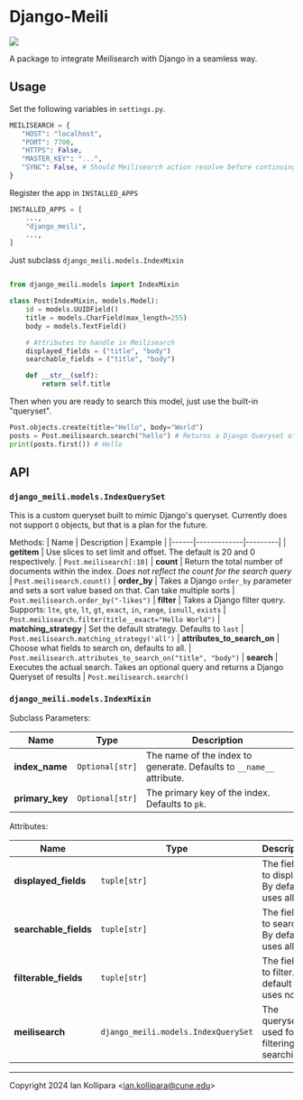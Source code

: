 # Django-Meili

![](./docs/Meilisearch_-_Django.jpg)

A package to integrate Meilisearch with Django in a seamless way.

## Usage

Set the following variables in `settings.py`.

```python
MEILISEARCH = {
   "HOST": "localhost",
   "PORT": 7700,
   "HTTPS": False,
   "MASTER_KEY": "...",
   "SYNC": False, # Should Meilisearch action resolve before continuing
}
```

Register the app in `INSTALLED_APPS`

```python
INSTALLED_APPS = [
    ...,
    "django_meili",
    ...,
]
```

Just subclass `django_meili.models.IndexMixin`

```python

from django_meili.models import IndexMixin

class Post(IndexMixin, models.Model):
    id = models.UUIDField()
    title = models.CharField(max_length=255)
    body = models.TextField()

    # Attributes to handle in Meilisearch
    displayed_fields = ("title", "body")
    searchable_fields = ("title", "body")

    def __str__(self):
        return self.title
```

Then when you are ready to search this model, just use the built-in "queryset".
```python
Post.objects.create(title="Hello", body="World")
posts = Post.meilisearch.search("hello") # Returns a Django Queryset of results
print(posts.first()) # Hello
```

## API

### `django_meili.models.IndexQuerySet`

This is a custom queryset built to mimic Django's queryset. Currently does not support `Q` objects, but that is a plan for the future.

Methods:
| Name | Description | Example |
|------|-------------|---------|
| **__getitem__** | Use slices to set limit and offset. The default is 20 and 0 respectively. | ```Post.meilisearch[:10]```
| **count** | Return the total number of documents within the index. *Does not reflect the count for the search query* | ```Post.meilisearch.count()```
| **order_by** | Takes a Django `order_by` parameter and sets a sort value based on that. Can take multiple sorts | ```Post.meilisearch.order_by("-likes")```
| **filter** | Takes a Django filter query. Supports: `lte`, `gte`, `lt`, `gt`, `exact`, `in`, `range`, `isnull`, `exists` | `Post.meilisearch.filter(title__exact="Hello World")`
| **matching_strategy** | Set the default strategy. Defaults to `last` | ```Post.meilisearch.matching_strategy('all')```
| **attributes_to_search_on** | Choose what fields to search on, defaults to all. | `Post.meilisearch.attributes_to_search_on("title", "body")`
| **search** | Executes the actual search. Takes an optional query and returns a Django Queryset of results | `Post.meilisearch.search()`

### `django_meili.models.IndexMixin`

Subclass Parameters:

| Name            | Type            | Description                                                          |
| --------------- | --------------- | -------------------------------------------------------------------- |
| **index_name**  | `Optional[str]` | The name of the index to generate. Defaults to `__name__` attribute. |
| **primary_key** | `Optional[str]` | The primary key of the index. Defaults to `pk`.                      |

Attributes:

| Name                  | Type         | Description                                 |
| --------------------- | ------------ | ------------------------------------------- |
| **displayed_fields**  | `tuple[str]` | The fields to display. By default uses all. |
| **searchable_fields** | `tuple[str]` | The fields to search. By default uses all.  |
| **filterable_fields** | `tuple[str]` | The fields to filter. By default uses none. |
| **meilisearch** | `django_meili.models.IndexQuerySet` | The queryset used for filtering and searching |

---

Copyright 2024 Ian Kollipara <<ian.kollipara@cune.edu>>
